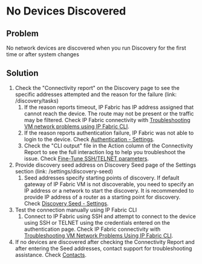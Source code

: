# No Devices Discovered

## Problem

No network devices are discovered when you run Discovery for the first
time or after system changes

## Solution

1.  Check the "Connectivity report" on the Discovery page to see the
    specific addresses attempted and the reason for the failure (link:
    /discovery/tasks)
    1.  If the reason reports timeout, IP Fabric has IP address assigned
        that cannot reach the device. The route may not be present or
        the traffic may be filtered. Check IP Fabric connectivity
        with [Troubleshooting VM network problems using IP Fabric
        CLI](Troubleshooting_VM_Network_Problems_Using_IP_Fabric_CLI).
    2.  If the reason reports authentication failure, IP Fabric was not
        able to login to the device. Check [Authentication -
        Settings](Authentication).
    3.  Check the "CLI output" file in the Action column of the
        Connectivity Report to see the full interaction log to help you
        troubleshoot the issue. Check [Fine-Tune SSH/TELNET
        parameters](Fine-Tune_SSH_telnet_CLI_parameters).
2.  Provide discovery seed address on Discovery Seed page of the
    Settings section (link: /settings/discovery-seed)
    1.  Seed addresses specify starting points of discovery. If default
        gateway of IP Fabric VM is not discoverable, you need to specify
        an IP address or a network to start the discovery. It is
        recommended to provide IP address of a router as a starting
        point for discovery. Check [Discovery Seed -
        Settings](Discovery_Seed).
3.  Test the connection manually using IP Fabric CLI
    1.  Connect to IP Fabric using SSH and attempt to connect to the
        device using SSH or TELNET using the credentials entered on the
        authentication page. Check IP Fabric connectivity
        with [Troubleshooting VM Network Problems Using IP Fabric
        CLI](Troubleshooting_VM_Network_Problems_Using_IP_Fabric_CLI).
4.  If no devices are discovered after checking the Connectivity Report
    and after entering the Seed addresses, contact support for
    troubleshooting assistance. Check [Contacts](../../Contacts).
